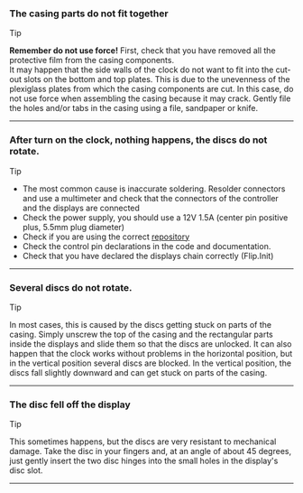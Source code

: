 ### The casing parts do not fit together
> [!TIP]
> **Remember do not use force!** First, check that you have removed all the protective film from the casing components.  
> It may happen that the side walls of the clock do not want to fit into the cut-out slots on the bottom and top plates. This is due to the unevenness of the plexiglass plates from which the casing components are cut. In this case, do not use force when assembling the casing because it may crack. Gently file the holes and/or tabs in the casing using a file, sandpaper or knife.
---
### After turn on the clock, nothing happens, the discs do not rotate. 
> [!TIP]
> - The most common cause is inaccurate soldering. Resolder connectors and use a multimeter and check that the connectors of the controller and the displays are connected
> - Check the power supply, you should use a 12V 1.5A (center pin positive plus, 5.5mm plug diameter)
> - Check if you are using the correct [repository](https://github.com/marcinsaj/Flipo-Clock-4x7-Segment-Flip-Disc-Display/tree/main/examples)
> - Check the control pin declarations in the code and documentation.
> - Check that you have declared the displays chain correctly (Flip.Init) 
---
### Several discs do not rotate.   
> [!TIP]  
> In most cases, this is caused by the discs getting stuck on parts of the casing. Simply unscrew the top of the casing and the rectangular parts inside the displays and slide them so that the discs are unlocked. It can also happen that the clock works without problems in the horizontal position, but in the vertical position several discs are blocked. In the vertical position, the discs fall slightly downward and can get stuck on parts of the casing.
---
### The disc fell off the display    
> [!TIP]  
> This sometimes happens, but the discs are very resistant to mechanical damage. Take the disc in your fingers and, at an angle of about 45 degrees, just gently insert the two disc hinges into the small holes in the display's disc slot.
---
